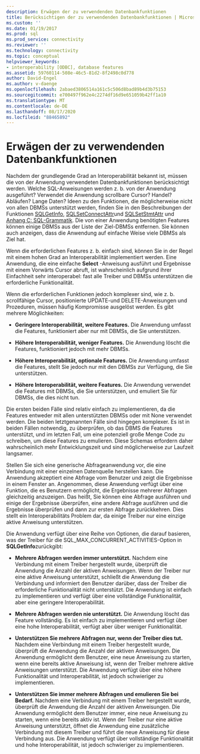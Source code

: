 ```yaml
---
description: Erwägen der zu verwendenden Datenbankfunktionen
title: Berücksichtigen der zu verwendenden Datenbankfunktionen | Microsoft-Dokumentation
ms.custom: ''
ms.date: 01/19/2017
ms.prod: sql
ms.prod_service: connectivity
ms.reviewer: ''
ms.technology: connectivity
ms.topic: conceptual
helpviewer_keywords:
- interoperability [ODBC], database features
ms.assetid: 59760114-508e-46c5-81d2-8f2498c0d778
author: David-Engel
ms.author: v-daenge
ms.openlocfilehash: 2abaed3806514a161c5c506d8bad89b4d3b75153
ms.sourcegitcommit: e700497f962e4c2274df16d9e651059b42ff1a10
ms.translationtype: MT
ms.contentlocale: de-DE
ms.lasthandoff: 08/17/2020
ms.locfileid: "88465892"
---
```

# <a name="considering-database-features-to-use"></a>Erwägen der zu verwendenden Datenbankfunktionen
Nachdem der grundlegende Grad an Interoperabilität bekannt ist, müssen die von der Anwendung verwendeten Datenbankfunktionen berücksichtigt werden. Welche SQL-Anweisungen werden z. b. von der Anwendung ausgeführt? Verwendet die Anwendung scrollbare Cursor? Handel? Abläufen? Lange Daten? Ideen zu den Funktionen, die möglicherweise nicht von allen DBMSs unterstützt werden, finden Sie in den Beschreibungen der Funktionen [SQLGetInfo](../../../odbc/reference/syntax/sqlgetinfo-function.md), [SQLSetConnectAttr](../../../odbc/reference/syntax/sqlsetconnectattr-function.md)und [SQLSetStmtAttr](../../../odbc/reference/syntax/sqlsetstmtattr-function.md) und [Anhang C: SQL-Grammatik](../../../odbc/reference/appendixes/appendix-c-sql-grammar.md). Die von einer Anwendung benötigten Features können einige DBMSs aus der Liste der Ziel-DBMSs entfernen. Sie können auch anzeigen, dass die Anwendung auf einfache Weise viele DBMSs als Ziel hat.  
  
 Wenn die erforderlichen Features z. b. einfach sind, können Sie in der Regel mit einem hohen Grad an Interoperabilität implementiert werden. Eine Anwendung, die eine einfache **Select** -Anweisung ausführt und Ergebnisse mit einem Vorwärts Cursor abruft, ist wahrscheinlich aufgrund ihrer Einfachheit sehr interoperabel: fast alle Treiber und DBMSs unterstützen die erforderliche Funktionalität.  
  
 Wenn die erforderlichen Funktionen jedoch komplexer sind, wie z. b. scrollfähige Cursor, positionierte UPDATE-und DELETE-Anweisungen und Prozeduren, müssen häufig Kompromisse ausgelöst werden. Es gibt mehrere Möglichkeiten:  
  
-   **Geringere Interoperabilität, weitere Features.** Die Anwendung umfasst die Features, funktioniert aber nur mit DBMSs, die Sie unterstützen.  
  
-   **Höhere Interoperabilität, weniger Features.** Die Anwendung löscht die Features, funktioniert jedoch mit mehr DBMSs.  
  
-   **Höhere Interoperabilität, optionale Features.** Die Anwendung umfasst die Features, stellt Sie jedoch nur mit den DBMSs zur Verfügung, die Sie unterstützen.  
  
-   **Höhere Interoperabilität, weitere Features.** Die Anwendung verwendet die Features mit DBMSs, die Sie unterstützen, und emuliert Sie für DBMSs, die dies nicht tun.  
  
 Die ersten beiden Fälle sind relativ einfach zu implementieren, da die Features entweder mit allen unterstützten DBMSs oder mit None verwendet werden. Die beiden letztgenannten Fälle sind hingegen komplexer. Es ist in beiden Fällen notwendig, zu überprüfen, ob das DBMS die Features unterstützt, und im letzten Fall, um eine potenziell große Menge Code zu schreiben, um diese Features zu emulieren. Diese Schemas erfordern daher wahrscheinlich mehr Entwicklungszeit und sind möglicherweise zur Laufzeit langsamer.  
  
 Stellen Sie sich eine generische Abfrageanwendung vor, die eine Verbindung mit einer einzelnen Datenquelle herstellen kann. Die Anwendung akzeptiert eine Abfrage vom Benutzer und zeigt die Ergebnisse in einem Fenster an. Angenommen, diese Anwendung verfügt über eine Funktion, die es Benutzern ermöglicht, die Ergebnisse mehrerer Abfragen gleichzeitig anzuzeigen. Das heißt, Sie können eine Abfrage ausführen und einige der Ergebnisse überprüfen, eine andere Abfrage ausführen und die Ergebnisse überprüfen und dann zur ersten Abfrage zurückkehren. Dies stellt ein Interoperabilitäts Problem dar, da einige Treiber nur eine einzige aktive Anweisung unterstützen.  
  
 Die Anwendung verfügt über eine Reihe von Optionen, die darauf basieren, was der Treiber für die SQL_MAX_CONCURRENT_ACTIVITIES-Option in **SQLGetInfo**zurückgibt:  
  
-   **Mehrere Abfragen werden immer unterstützt.** Nachdem eine Verbindung mit einem Treiber hergestellt wurde, überprüft die Anwendung die Anzahl der aktiven Anweisungen. Wenn der Treiber nur eine aktive Anweisung unterstützt, schließt die Anwendung die Verbindung und informiert den Benutzer darüber, dass der Treiber die erforderliche Funktionalität nicht unterstützt. Die Anwendung ist einfach zu implementieren und verfügt über eine vollständige Funktionalität, aber eine geringere Interoperabilität.  
  
-   **Mehrere Abfragen werden nie unterstützt.** Die Anwendung löscht das Feature vollständig. Es ist einfach zu implementieren und verfügt über eine hohe Interoperabilität, verfügt aber über weniger Funktionalität.  
  
-   **Unterstützen Sie mehrere Abfragen nur, wenn der Treiber dies tut.** Nachdem eine Verbindung mit einem Treiber hergestellt wurde, überprüft die Anwendung die Anzahl der aktiven Anweisungen. Die Anwendung ermöglicht dem Benutzer, eine neue Anweisung zu starten, wenn eine bereits aktive Anweisung ist, wenn der Treiber mehrere aktive Anweisungen unterstützt. Die Anwendung verfügt über eine höhere Funktionalität und Interoperabilität, ist jedoch schwieriger zu implementieren.  
  
-   **Unterstützen Sie immer mehrere Abfragen und emulieren Sie bei Bedarf.** Nachdem eine Verbindung mit einem Treiber hergestellt wurde, überprüft die Anwendung die Anzahl der aktiven Anweisungen. Die Anwendung ermöglicht dem Benutzer immer, eine neue Anweisung zu starten, wenn eine bereits aktiv ist. Wenn der Treiber nur eine aktive Anweisung unterstützt, öffnet die Anwendung eine zusätzliche Verbindung mit diesem Treiber und führt die neue Anweisung für diese Verbindung aus. Die Anwendung verfügt über vollständige Funktionalität und hohe Interoperabilität, ist jedoch schwieriger zu implementieren.
